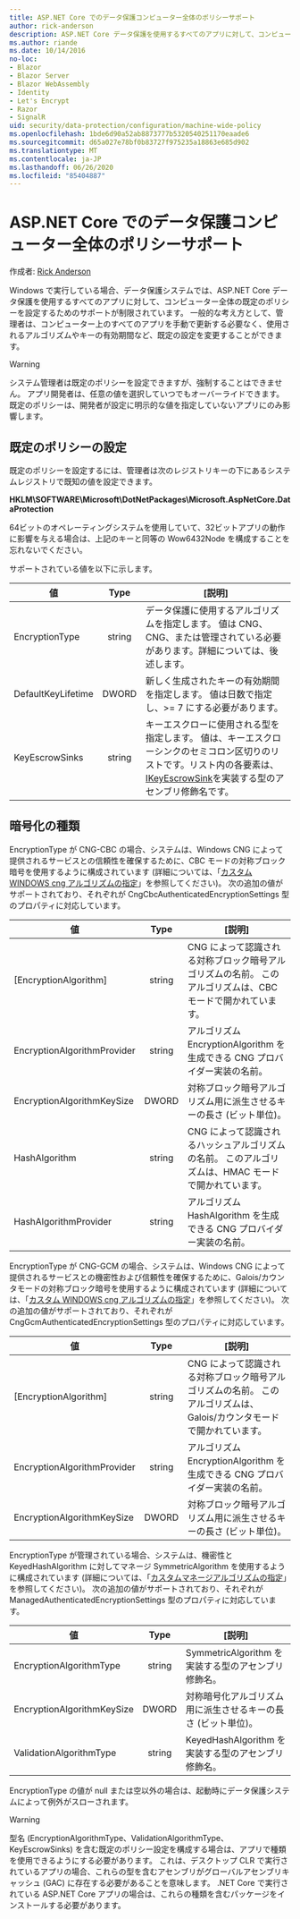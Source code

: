 ```yaml
---
title: ASP.NET Core でのデータ保護コンピューター全体のポリシーサポート
author: rick-anderson
description: ASP.NET Core データ保護を使用するすべてのアプリに対して、コンピューター全体の既定のポリシーを設定するためのサポートについて説明します。
ms.author: riande
ms.date: 10/14/2016
no-loc:
- Blazor
- Blazor Server
- Blazor WebAssembly
- Identity
- Let's Encrypt
- Razor
- SignalR
uid: security/data-protection/configuration/machine-wide-policy
ms.openlocfilehash: 1bde6d90a52ab8873777b5320540251170eaade6
ms.sourcegitcommit: d65a027e78bf0b83727f975235a18863e685d902
ms.translationtype: MT
ms.contentlocale: ja-JP
ms.lasthandoff: 06/26/2020
ms.locfileid: "85404887"
---
```

# <a name="data-protection-machine-wide-policy-support-in-aspnet-core"></a>ASP.NET Core でのデータ保護コンピューター全体のポリシーサポート

作成者: [Rick Anderson](https://twitter.com/RickAndMSFT)

Windows で実行している場合、データ保護システムでは、ASP.NET Core データ保護を使用するすべてのアプリに対して、コンピューター全体の既定のポリシーを設定するためのサポートが制限されています。 一般的な考え方として、管理者は、コンピューター上のすべてのアプリを手動で更新する必要なく、使用されるアルゴリズムやキーの有効期間など、既定の設定を変更することができます。

> [!WARNING]
> システム管理者は既定のポリシーを設定できますが、強制することはできません。 アプリ開発者は、任意の値を選択していつでもオーバーライドできます。 既定のポリシーは、開発者が設定に明示的な値を指定していないアプリにのみ影響します。

## <a name="setting-default-policy"></a>既定のポリシーの設定

既定のポリシーを設定するには、管理者は次のレジストリキーの下にあるシステムレジストリで既知の値を設定できます。

**HKLM\SOFTWARE\Microsoft\DotNetPackages\Microsoft.AspNetCore.DataProtection**

64ビットのオペレーティングシステムを使用していて、32ビットアプリの動作に影響を与える場合は、上記のキーと同等の Wow6432Node を構成することを忘れないでください。

サポートされている値を以下に示します。

| 値              | Type   | [説明] |
| ------------------ | :----: | ----------- |
| EncryptionType     | string | データ保護に使用するアルゴリズムを指定します。 値は CNG、CNG、または管理されている必要があります。詳細については、後述します。 |
| DefaultKeyLifetime | DWORD  | 新しく生成されたキーの有効期間を指定します。 値は日数で指定し、>= 7 にする必要があります。 |
| KeyEscrowSinks     | string | キーエスクローに使用される型を指定します。 値は、キーエスクローシンクのセミコロン区切りのリストです。リスト内の各要素は、 [IKeyEscrowSink](/dotnet/api/microsoft.aspnetcore.dataprotection.keymanagement.ikeyescrowsink)を実装する型のアセンブリ修飾名です。 |

## <a name="encryption-types"></a>暗号化の種類

EncryptionType が CNG-CBC の場合、システムは、Windows CNG によって提供されるサービスとの信頼性を確保するために、CBC モードの対称ブロック暗号を使用するように構成されています (詳細については、「[カスタム WINDOWS cng アルゴリズムの指定](xref:security/data-protection/configuration/overview#specifying-custom-windows-cng-algorithms)」を参照してください)。 次の追加の値がサポートされており、それぞれが CngCbcAuthenticatedEncryptionSettings 型のプロパティに対応しています。

| 値                       | Type   | [説明] |
| --------------------------- | :----: | ----------- |
| [EncryptionAlgorithm]         | string | CNG によって認識される対称ブロック暗号アルゴリズムの名前。 このアルゴリズムは、CBC モードで開かれています。 |
| EncryptionAlgorithmProvider | string | アルゴリズム EncryptionAlgorithm を生成できる CNG プロバイダー実装の名前。 |
| EncryptionAlgorithmKeySize  | DWORD  | 対称ブロック暗号アルゴリズム用に派生させるキーの長さ (ビット単位)。 |
| HashAlgorithm               | string | CNG によって認識されるハッシュアルゴリズムの名前。 このアルゴリズムは、HMAC モードで開かれています。 |
| HashAlgorithmProvider       | string | アルゴリズム HashAlgorithm を生成できる CNG プロバイダー実装の名前。 |

EncryptionType が CNG-GCM の場合、システムは、Windows CNG によって提供されるサービスとの機密性および信頼性を確保するために、Galois/カウンタモードの対称ブロック暗号を使用するように構成されています (詳細については、「[カスタム WINDOWS cng アルゴリズムの指定](xref:security/data-protection/configuration/overview#specifying-custom-windows-cng-algorithms)」を参照してください)。 次の追加の値がサポートされており、それぞれが CngGcmAuthenticatedEncryptionSettings 型のプロパティに対応しています。

| 値                       | Type   | [説明] |
| --------------------------- | :----: | ----------- |
| [EncryptionAlgorithm]         | string | CNG によって認識される対称ブロック暗号アルゴリズムの名前。 このアルゴリズムは、Galois/カウンタモードで開かれています。 |
| EncryptionAlgorithmProvider | string | アルゴリズム EncryptionAlgorithm を生成できる CNG プロバイダー実装の名前。 |
| EncryptionAlgorithmKeySize  | DWORD  | 対称ブロック暗号アルゴリズム用に派生させるキーの長さ (ビット単位)。 |

EncryptionType が管理されている場合、システムは、機密性と KeyedHashAlgorithm に対してマネージ SymmetricAlgorithm を使用するように構成されています (詳細については、「[カスタムマネージアルゴリズムの指定](xref:security/data-protection/configuration/overview#specifying-custom-managed-algorithms)」を参照してください)。 次の追加の値がサポートされており、それぞれが ManagedAuthenticatedEncryptionSettings 型のプロパティに対応しています。

| 値                      | Type   | [説明] |
| -------------------------- | :----: | ----------- |
| EncryptionAlgorithmType    | string | SymmetricAlgorithm を実装する型のアセンブリ修飾名。 |
| EncryptionAlgorithmKeySize | DWORD  | 対称暗号化アルゴリズム用に派生させるキーの長さ (ビット単位)。 |
| ValidationAlgorithmType    | string | KeyedHashAlgorithm を実装する型のアセンブリ修飾名。 |

EncryptionType の値が null または空以外の場合は、起動時にデータ保護システムによって例外がスローされます。

> [!WARNING]
> 型名 (EncryptionAlgorithmType、ValidationAlgorithmType、KeyEscrowSinks) を含む既定のポリシー設定を構成する場合は、アプリで種類を使用できるようにする必要があります。 これは、デスクトップ CLR で実行されているアプリの場合、これらの型を含むアセンブリがグローバルアセンブリキャッシュ (GAC) に存在する必要があることを意味します。 .NET Core で実行されている ASP.NET Core アプリの場合は、これらの種類を含むパッケージをインストールする必要があります。
